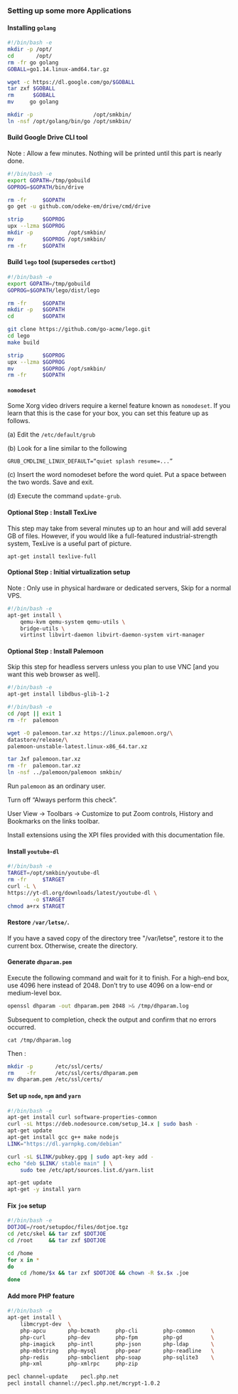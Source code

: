 ### Setting up some more Applications

#### Installing `golang`

````bash
#!/bin/bash -e
mkdir -p /opt/
cd       /opt/
rm -fr go golang
GOBALL=go1.14.linux-amd64.tar.gz

wget -c https://dl.google.com/go/$GOBALL
tar zxf $GOBALL
rm      $GOBALL
mv     go golang

mkdir -p                   /opt/smkbin/
ln -nsf /opt/golang/bin/go /opt/smkbin/
````

#### Build Google Drive CLI tool

Note : Allow a few minutes. Nothing will be printed until this part is nearly done.

````bash
#!/bin/bash -e
export GOPATH=/tmp/gobuild
GOPROG=$GOPATH/bin/drive

rm -fr     $GOPATH
go get -u github.com/odeke-em/drive/cmd/drive

strip      $GOPROG
upx --lzma $GOPROG
mkdir -p           /opt/smkbin/
mv         $GOPROG /opt/smkbin/
rm -fr     $GOPATH
````

#### Build `lego` tool (supersedes `certbot`)

````bash
#!/bin/bash -e
export GOPATH=/tmp/gobuild
GOPROG=$GOPATH/lego/dist/lego

rm -fr     $GOPATH
mkdir -p   $GOPATH
cd         $GOPATH

git clone https://github.com/go-acme/lego.git
cd lego
make build

strip      $GOPROG
upx --lzma $GOPROG
mv         $GOPROG /opt/smkbin/
rm -fr     $GOPATH
````

#### `nomodeset`

Some Xorg video drivers require a kernel feature known as `nomodeset`. If you learn that this is the case for your box, you can set this feature up as follows.

(a) Edit the `/etc/default/grub`

(b) Look for a line similar to the following

`GRUB_CMDLINE_LINUX_DEFAULT=“quiet splash resume=...”`

(c) Insert the word nomodeset before the word quiet. Put a space between the two words. Save and exit.

(d) Execute the command `update-grub`.

#### Optional Step : Install TexLive

This step may take from several minutes up to an hour and will add several GB of files. However, if you would like a full-featured industrial-strength system, TexLive is a useful part of picture.

`apt-get install texlive-full`

#### Optional Step : Initial virtualization setup

Note : Only use in physical hardware or dedicated servers, Skip for a normal VPS.

````bash
#!/bin/bash -e
apt-get install \
    qemu-kvm qemu-system qemu-utils \
    bridge-utils \
    virtinst libvirt-daemon libvirt-daemon-system virt-manager
````

#### Optional Step : Install Palemoon

Skip this step for headless servers unless you plan to use VNC [and you want this web browser as well].

````bash
#!/bin/bash -e
apt-get install libdbus-glib-1-2
````

````bash
#!/bin/bash -e
cd /opt || exit 1
rm -fr  palemoon

wget -O palemoon.tar.xz https://linux.palemoon.org/\
datastore/release/\
palemoon-unstable-latest.linux-x86_64.tar.xz

tar Jxf palemoon.tar.xz
rm -fr  palemoon.tar.xz
ln -nsf ../palemoon/palemoon smkbin/
````

Run `palemoon` as an ordinary user.

Turn off “Always perform this check”.

User View -> Toolbars -> Customize to put Zoom controls, History and Bookmarks on the links toolbar.

Install extensions using the XPI files provided with this documentation file.

#### Install `youtube-dl`

````bash
#!/bin/bash -e
TARGET=/opt/smkbin/youtube-dl
rm -fr     $TARGET
curl -L \
https://yt-dl.org/downloads/latest/youtube-dl \
        -o $TARGET
chmod a+rx $TARGET
````

#### Restore `/var/letse/`.

If you have a saved copy of the directory tree "/var/letse", restore it to the current box. Otherwise, create the directory.

#### Generate `dhparam.pem`

Execute the following command and wait for it to finish. For a high-end box, use 4096 here instead of 2048. Don’t try to use 4096 on a low-end or medium-level box.

````bash
openssl dhparam -out dhparam.pem 2048 >& /tmp/dhparam.log
````

Subsequent to completion, check the output and confirm that no errors occurred.

`cat /tmp/dhparam.log`

Then : 

````bash
mkdir -p       /etc/ssl/certs/
rm    -fr      /etc/ssl/certs/dhparam.pem
mv dhparam.pem /etc/ssl/certs/
````

#### Set up `node`, `npm` and `yarn`

````bash
#!/bin/bash -e
apt-get install curl software-properties-common
curl -sL https://deb.nodesource.com/setup_14.x | sudo bash -
apt-get update
apt-get install gcc g++ make nodejs
LINK="https://dl.yarnpkg.com/debian"

curl -sL $LINK/pubkey.gpg | sudo apt-key add -
echo "deb $LINK/ stable main" | \
    sudo tee /etc/apt/sources.list.d/yarn.list

apt-get update
apt-get -y install yarn
````

#### Fix `joe` setup

````bash
#!/bin/bash -e
DOTJOE=/root/setupdoc/files/dotjoe.tgz
cd /etc/skel && tar zxf $DOTJOE
cd /root     && tar zxf $DOTJOE

cd /home
for x in *
do
    cd /home/$x && tar zxf $DOTJOE && chown -R $x.$x .joe
done
````

#### Add more PHP feature

````bash
#!/bin/bash -e
apt-get install \
    libmcrypt-dev  \
    php-apcu       php-bcmath     php-cli        php-common     \
    php-curl       php-dev        php-fpm        php-gd         \
    php-imagick    php-intl       php-json       php-ldap       \
    php-mbstring   php-mysql      php-pear       php-readline   \
    php-redis      php-smbclient  php-soap       php-sqlite3    \
    php-xml        php-xmlrpc     php-zip

pecl channel-update    pecl.php.net
pecl install channel://pecl.php.net/mcrypt-1.0.2
````

